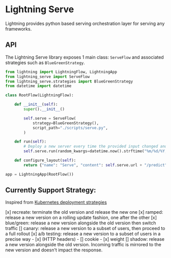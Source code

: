 # Lightning Serve

Lightning provides python based serving orchestration layer for serving any frameworks.

## API

The Lightning Serve library exposes 1 main class: `ServeFlow` and associated strategies such as `BlueGreenStrategy`.

```py
from lightning import LightningFlow, LightningApp
from lightning_serve import ServeFlow
from lightning_serve.strategies import BlueGreenStrategy
from datetime import datetime

class RootFlow(LightningFlow):

    def __init__(self):
        super().__init__()

        self.serve = ServeFlow(
            strategy=BlueGreenStrategy(),
            script_path="./scripts/serve.py",
        )

    def run(self):
        # Deploy a new server every time the provided input changed and shutdown the previous when the new one is ready.
        self.serve.run(random_kwargs=datetime.now().strftime("%m/%d/%Y, %H:%M"))

    def configure_layout(self):
        return {"name": "Serve", "content": self.serve.url + "/predict"}

app = LightningApp(RootFlow())
```

## Currently Support Strategy:

Inspired from [Kubernetes deployment strategies](https://github.com/ContainerSolutions/k8s-deployment-strategies)

[x] recreate: terminate the old version and release the new one
[x] ramped: release a new version on a rolling update fashion, one after the other
[x] blue/green: release a new version alongside the old version then switch traffic
[] canary: release a new version to a subset of users, then proceed to a full rollout
[x] a/b testing: release a new version to a subset of users in a precise way
    - [x] (HTTP headers)
    - [] cookie
    - [x] weight
[] shadow: release a new version alongside the old version. Incoming traffic is mirrored to the new version and doesn't impact the response.